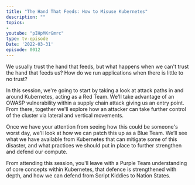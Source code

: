 ```yaml
---
title: "The Hand That Feeds: How to Misuse Kubernetes"
description: ""
topics:
- 
youtube: "pIHpMKrGmrc"
type: tv-episode
Date: '2022-03-31'
episode: 0012
---
```


We usually trust the hand that feeds, but what happens when we can't trust the hand that feeds us? How do we run applications when there is little to no trust?

In this session, we're going to start by taking a look at attack paths in and around Kubernetes, acting as a Red Team. We'll take advantage of an OWASP vulnerability within a supply chain attack giving us an entry point. From there, together we'll explore how an attacker can take further control of the cluster via lateral and vertical movements.

Once we have your attention from seeing how this could be someone's worst day, we'll look at how we can patch this up as a Blue Team. We’ll see what we have available from Kubernetes that can mitigate some of this disaster, and what practices we should put in place to further strengthen and defend our compute.

From attending this session, you'll leave with a Purple Team understanding of core concepts within Kubernetes, that defence is strengthened with depth, and how we can defend from Script Kiddies to Nation States.